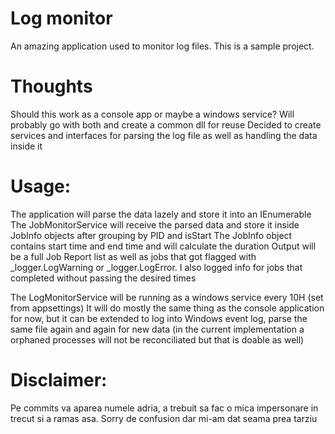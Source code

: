 # Log monitor
An amazing application used to monitor log files.
This is a sample project.

# Thoughts
Should this work as a console app or maybe a windows service? Will probably go with both and create a common dll for reuse
Decided to create services and interfaces for parsing the log file as well as handling the data inside it

# Usage:
The application will parse the data lazely and store it into an IEnumerable<LogEntry>
The JobMonitorService will receive the parsed data and store it inside JobInfo objects after grouping by PID and isStart
The JobInfo object contains  start time and end time and will calculate the duration
Output will be a full Job Report list as well as jobs that got flagged with _logger.LogWarning or _logger.LogError.
I also logged info for jobs that completed without passing the desired times

The LogMonitorService will be running as a windows service every 10H (set from appsettings)
It will do mostly the same thing as the console application for now, but it can be extended to log into Windows event log, parse the same file again and again for new data 
(in the current implementation a orphaned processes will not be reconciliated but that is doable as well)

# Disclaimer:
Pe commits va aparea numele adria, a trebuit sa fac o mica impersonare in trecut si a ramas asa.
Sorry de confusion dar mi-am dat seama prea tarziu